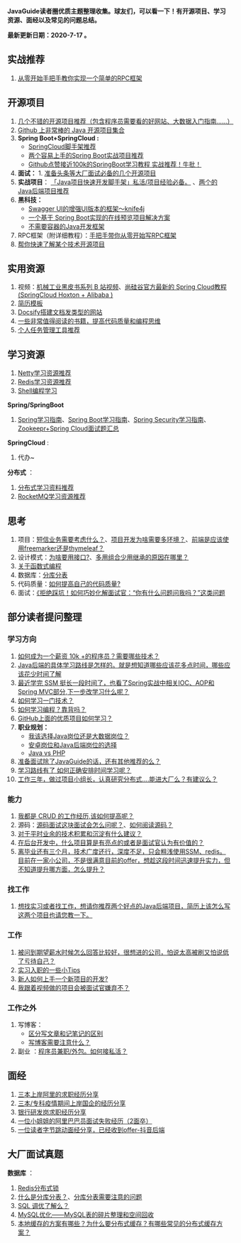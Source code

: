 **JavaGuide读者圈优质主题整理收集。球友们，可以看一下！有开源项目、学习资源、面经以及常见的问题总结。**

**最新更新日期：2020-7-17 。**

## 实战推荐

1. [从零开始手把手教你实现一个简单的RPC框架](https://t.zsxq.com/iIUv7Mn)

## 开源项目

1. [几个不错的开源项目推荐（包含程序员需要看的好网站、大数据入门指南......）](https://t.zsxq.com/2Rz3jei)
2. [Github 上非常棒的 Java 开源项目集合](https://t.zsxq.com/J2ZNVvN)
3. **Spring Boot+SpringCloud :**
   - [SpringCloud脚手架推荐](https://t.zsxq.com/jaAqrjM)
   - [两个容易上手的Spring Boot实战项目推荐](https://t.zsxq.com/QFuVBqj)
   - [Github点赞接近100k的SpringBoot学习教程 实战推荐！牛批！](https://mp.weixin.qq.com/s/uoZ0uvLfC_CagkHSE49Z3A)
4. **面试：** 1. [准备头条等大厂面试必备的几个开源项目](https://t.zsxq.com/2FQzn2J)
5. **实战项目**： [「Java项目快速开发脚手架」私活/项目经验必备。](https://t.zsxq.com/ByzZ3jQ) 、[两个的Java后端项目推荐](https://t.zsxq.com/QFuVBqj)
6. **黑科技：**
   - [Swagger UI的增强UI版本的框架～knife4j](https://t.zsxq.com/ey3JAUf)
   - [一个基于 Spring Boot实现的在线预览项目解决方案](https://t.zsxq.com/eae2fQb)
   - [不需要容器的Java开发框架](https://t.zsxq.com/RNFe2ba)
7. RPC框架（附详细教程）：[手把手带你从零开始写RPC框架](https://t.zsxq.com/aeae62r)
8. [帮你快速了解某个技术开源项目](https://t.zsxq.com/uVzJUjU)

## 实用资源

1. 视频：[机械工业黑皮书系列 B 站视频](https://t.zsxq.com/3zByFia)、[尚硅谷官方最新的 Spring Cloud教程(SpringCloud Hoxton + Alibaba )](https://t.zsxq.com/RVZfMBq)
4. [简历模板](https://t.zsxq.com/6yfaAU3)
5. [Docsify搭建文档发类型的网站](https://t.zsxq.com/FYBYjqb)
6. [一些非常值得阅读的书籍，提高代码质量和编程思维](https://t.zsxq.com/rnyv333)
6. [个人任务管理工具推荐](https://t.zsxq.com/B6unUfa)

## 学习资源

1. [Netty学习资源推荐](https://t.zsxq.com/FiYniyv)
2. [Redis学习资源推荐](https://t.zsxq.com/2Z7immy)
3. [Shell编程学习](https://t.zsxq.com/6iIQJIU)

**Spring/SpringBoot**

1. [Spring学习指南](https://t.zsxq.com/AyNrfIm)、[Spring Boot学习指南](https://t.zsxq.com/3fuR72f)、[Spring Security学习指南](https://t.zsxq.com/VJAmU3N)、[Zookeepr+Spring Cloud面试题汇总](https://t.zsxq.com/AyZNVNv)

**SpringCloud** :

1. 代办~

**分布式** ：

1. [分布式学习资料推荐](https://t.zsxq.com/IImMV3f)
2. [RocketMQ学习资源推荐](https://t.zsxq.com/ufQNZzV)

## 思考

1. 项目：[短信业务需要考虑什么？](https://t.zsxq.com/ma66ImE)、[项目开发为啥需要多环境？](https://t.zsxq.com/VRZrbmM)、[前端是应该使用freemarker还是thymeleaf？](https://t.zsxq.com/vfmiIi6)
2. 设计模式：[为啥要用接口?](https://t.zsxq.com/nqFmQ3v)、[多用组合少用继承的原因在哪里？](https://t.zsxq.com/FMRjaqF)
3. [关于函数式编程](https://t.zsxq.com/y7mmIAQ)
4. 数据库：[分库分表](https://t.zsxq.com/IY7q3vN)
5. 代码质量：[如何提高自己的代码质量?](https://t.zsxq.com/emyBmMr)
6. 面试：[《拒绝踩坑！如何巧妙化解面试官：“你有什么问题问我吗？”这类问题](https://t.zsxq.com/vBYbYfY)

## 部分读者提问整理

### 学习方向

1.  [如何成为一个薪资 10k +的程序员？需要哪些技术？](https://t.zsxq.com/r37QJeE)
2.  [Java后端的具体学习路线是怎样的。就是想知道哪些应该花多点时间，哪些应该花少时间了解](https://t.zsxq.com/EyfqrZN)
3.  [最近学完 SSM 挺长一段时间了，也看了Spring实战中相关IOC、AOP和Spring MVC部分,下一步改学习什么呢？](https://t.zsxq.com/YJiqvbY)
4.  [如何学习一门技术？](https://t.zsxq.com/j6YRzvF)
5.  [如何学习编程？靠背吗？](https://t.zsxq.com/iIemM3F)
6.  [GitHub上面的优质项目如何学习？](https://t.zsxq.com/AMnqJE6)
7.  **职业规划：**
    - [我该选择Java岗位还是大数据岗位？](https://articles.zsxq.com/id_wto1iwd5g72o.html)
    - [安卓岗位和Java后端岗位的选择](https://t.zsxq.com/QjiY7aA)
    - [Java vs  PHP](https://t.zsxq.com/3nyr7ma)
8.  [准备面试除了JavaGuide的话，还有其他推荐的么？](https://t.zsxq.com/vfmiIi6)
9.  [学习路线有了 如何正确安排时间学习呢？](https://t.zsxq.com/VVJmmm6)
10.  [工作三年，做过项目小组长，认真研究分布式....能进大厂么？有建议么？](https://t.zsxq.com/JqFQvV3)

### 能力

1. [我都是 CRUD 的工作经历,该如何提高呢？](https://t.zsxq.com/r37QJeE)
2. 源码：[源码面试这块面试会怎么问呢？](https://t.zsxq.com/m66yJiy)、[如何阅读源码？](https://t.zsxq.com/UVrRFem)
3. [对于平时业余的技术积累和沉淀有什么建议？](https://t.zsxq.com/MR3FEAQ)
4. [在后台开发中，什么项目算是有亮点的或者是面试官认为有价值的？](https://t.zsxq.com/z72NByF)
5. [离毕业还有三个月，技术广度还行，深度不足，只会粗浅使用SSM、redis。目前在一家小公司，不是很满意目前的offer，想趁这段时间迅速提升实力，但不知道提升哪方面，怎么提升？](https://t.zsxq.com/rnMnmqv)

### 找工作

1. [想找实习或者找工作，想请你推荐两个好点的Java后端项目，简历上该怎么写这两个项目也请您教一下。](https://t.zsxq.com/QFuVBqj)

### 工作

1. [被问到期望薪水时候怎么回答比较好，很想进的公司，怕说太高被刷又怕说低了亏待自己？](https://wx.zsxq.com/dweb2/index/group/init)
2. [实习入职的一些小Tips](https://t.zsxq.com/BEEQ3rZ)
3. [新人如何上手一个新项目的开发?](https://t.zsxq.com/zJu7UNJ)
4. [我跟着视频做的项目会被面试官嫌弃不？](https://t.zsxq.com/ImEIqrb)

### 工作之外

1. 写博客：
   - [区分写文章和记笔记的区别](https://t.zsxq.com/FeqVNrB)
   - [写博客需要注意什么？](https://t.zsxq.com/zvByfUz)
2. 副业  ：[程序员兼职/外包。如何接私活？](https://t.zsxq.com/eqvVrZ7)
## 面经

1. [三本上岸阿里的求职经历分享](https://t.zsxq.com/2vnA6QB)
2. [三本/专科疫情期间上岸国企的经历分享](https://t.zsxq.com/zbubyVV)
3. [银行研发岗求职经历分享](https://t.zsxq.com/VVJEeaU)
4. [一位小姐姐的阿里巴巴员面试失败经历（2面卒）](https://t.zsxq.com/6y7urFy)
5. [一位读者字节跳动面经分享，已经收到offer-抖音后端](https://t.zsxq.com/uNfuRjY)

## 大厂面试真题

**数据库** ：

1. [Redis分布式锁](https://t.zsxq.com/6IaEimY)
2. [什么是分库分表？](https://t.zsxq.com/3FQN7q7)、[分库分表需要注意的问题](https://t.zsxq.com/IY7q3vN)
4. [SQL 调优了解么？](https://t.zsxq.com/Uf2rfQJ)
4. [MySQL优化——MySQL表的碎片整理和空间回收](https://t.zsxq.com/2NBY7AI) 
5. [本地缓存的方案有哪些？为什么要分布式缓存？有哪些常见的分布式缓存方案？](https://t.zsxq.com/NFyFiEu)




